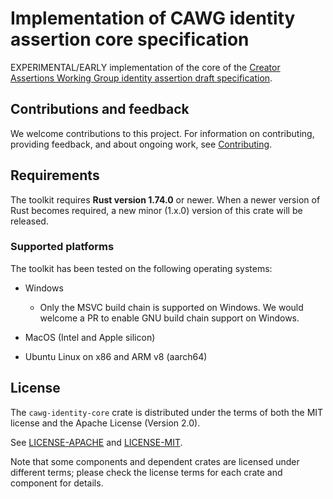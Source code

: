# Implementation of CAWG identity assertion core specification

EXPERIMENTAL/EARLY implementation of the core of the [Creator Assertions Working Group identity assertion draft specification](https://creator-assertions.github.io/identity/).

## Contributions and feedback

We welcome contributions to this project. For information on contributing, providing feedback, and about ongoing work, see [Contributing](./CONTRIBUTING.md).

## Requirements

The toolkit requires **Rust version 1.74.0** or newer. When a newer version of Rust becomes required, a new minor (1.x.0) version of this crate will be released.

### Supported platforms

The toolkit has been tested on the following operating systems:

* Windows
  * Only the MSVC build chain is supported on Windows. We would welcome a PR to enable GNU build chain support on Windows.

* MacOS (Intel and Apple silicon)

* Ubuntu Linux on x86 and ARM v8 (aarch64)

## License

The `cawg-identity-core` crate is distributed under the terms of both the MIT license and the Apache License (Version 2.0).

See [LICENSE-APACHE](./LICENSE-APACHE) and [LICENSE-MIT](./LICENSE-MIT).

Note that some components and dependent crates are licensed under different terms; please check the license terms for each crate and component for details.
